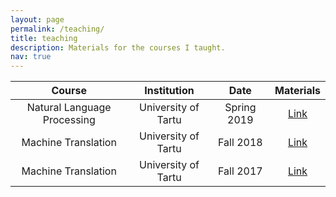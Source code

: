 ```yaml
---
layout: page
permalink: /teaching/
title: teaching
description: Materials for the courses I taught.
nav: true
---
```


| Course | Institution | Date |  Materials |
|:----------:|:-----------:|:---------:|:-----------:|
| Natural Language Processing | University of Tartu | Spring 2019 | [Link](https://github.com/tartu-nlp-2019/Practicals) |
| Machine Translation  | University of Tartu | Fall 2018 | [Link](https://github.com/mt2018-tartu-shared-task) |
| Machine Translation  | University of Tartu | Fall 2017 | [Link](https://github.com/mt2017-tartu-shared-task) |